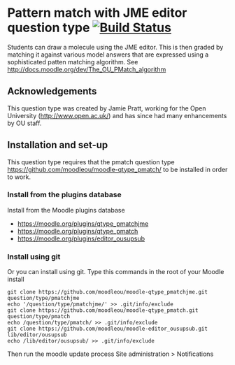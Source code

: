 # Pattern match with JME editor question type [![Build Status](https://travis-ci.org/moodleou/moodle-qtype_pmatchjme.svg?branch=master)](https://travis-ci.org/moodleou/moodle-qtype_pmatchjme)

Students can draw a molecule using the JME editor. This is then graded by matching
it against various model answers that are expressed using a sophisticated patten
matching algorithm. See http://docs.moodle.org/dev/The_OU_PMatch_algorithm


## Acknowledgements

This question type was created by Jamie Pratt, working for the Open University
(http://www.open.ac.uk/) and has since had many enhancements by OU staff.


## Installation and set-up

This question type requires that the pmatch question type
https://github.com/moodleou/moodle-qtype_pmatch/
to be installed in order to work.

### Install from the plugins database

Install from the Moodle plugins database
* https://moodle.org/plugins/qtype_pmatchjme
* https://moodle.org/plugins/qtype_pmatch
* https://moodle.org/plugins/editor_ousupsub

### Install using git

Or you can install using git. Type this commands in the root of your Moodle install

    git clone https://github.com/moodleou/moodle-qtype_pmatchjme.git question/type/pmatchjme
    echo '/question/type/pmatchjme/' >> .git/info/exclude
    git clone https://github.com/moodleou/moodle-qtype_pmatch.git question/type/pmatch
    echo /question/type/pmatch/ >> .git/info/exclude
    git clone https://github.com/moodleou/moodle-editor_ousupsub.git lib/editor/ousupsub
    echo /lib/editor/ousupsub/ >> .git/info/exclude

Then run the moodle update process
Site administration > Notifications
